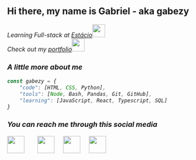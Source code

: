 <h2> Hi there, my name is Gabriel - aka <b>gabezy</b> </h2>

<p><em>Learning Full-stack at <a href="https://estacio.br/">Estácio</a><img src="https://media.giphy.com/media/fYSnHlufseco8Fh93Z/giphy.gif" width="30">
</br>Check out my <a href="https://gmdeveloper.netlify.app/">portfolio</a><img src="https://media1.giphy.com/media/qgQUggAC3Pfv687qPC/giphy.gif?cid=ecf05e474ymyva0xji64a3b16rz5jcek5b5bhns8n5vvqti3&rid=giphy.gif&ct=g" width="30">

### A little more about me

```javascript
const gabezy = {
	"code": [HTML, CSS, Python],
	"tools": [Node, Bash, Pandas, Git, GitHub],
    "learning": [JavaScript, React, Typescript, SQL]
}
```



<h3>You can reach me through this social media</h3>
<p align="center" style="display: flex; gap: 20px;">
    <a href="www.linkedin.com/in/gabriel--moreira"><img src="https://cdn.jsdelivr.net/npm/simple-icons@3.0.1/icons/linkedin.svg" height="40" style="margin-right: 10px"></a>
    <a href="https://github.com/gabezy"><img src="https://cdn.jsdelivr.net/npm/simple-icons@3.0.1/icons/github.svg" height="40" /></a>
    <a href="mailto:gabrielmoreira2705@gmail.com"><img src="https://cdn.jsdelivr.net/npm/simple-icons@3.0.1/icons/gmail.svg" alt="" height="40"></a>
    <a href="https://twitter.com/Imoreiraog"><img src="https://cdn.jsdelivr.net/npm/simple-icons@3.0.1/icons/twitter.svg" alt="" height="40"></a>
</p>
